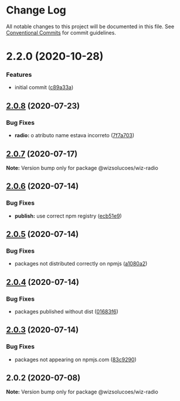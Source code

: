# Change Log

All notable changes to this project will be documented in this file.
See [Conventional Commits](https://conventionalcommits.org) for commit guidelines.

# 2.2.0 (2020-10-28)


### Features

* initial commit ([c89a33a](https://github.com/wizsolucoes/syz/commit/c89a33a0d742dfa3bc3f131f5c9cf6ae4ed88923))





## [2.0.8](https://github.com/wizsolucoes/wiz-toggle/compare/@wizsolucoes/wiz-radio@2.0.7...@wizsolucoes/wiz-radio@2.0.8) (2020-07-23)


### Bug Fixes

* **radio:** o atributo name estava incorreto ([7f7a703](https://github.com/wizsolucoes/wiz-toggle/commit/7f7a70339bbb716a220fa137145d7615981952a6))





## [2.0.7](https://github.com/wizsolucoes/wiz-toggle/compare/@wizsolucoes/wiz-radio@2.0.6...@wizsolucoes/wiz-radio@2.0.7) (2020-07-17)

**Note:** Version bump only for package @wizsolucoes/wiz-radio





## [2.0.6](https://github.com/wizsolucoes/wiz-toggle/compare/@wizsolucoes/wiz-radio@2.0.2...@wizsolucoes/wiz-radio@2.0.6) (2020-07-14)


### Bug Fixes

* **publish:** use correct npm registry ([ecb51e9](https://github.com/wizsolucoes/wiz-toggle/commit/ecb51e91ff54ea0a3a13dbb712e69e31552ea924))





## [2.0.5](https://github.com/wizsolucoes/wiz-toggle/compare/@wizsolucoes/wiz-radio@2.0.2...@wizsolucoes/wiz-radio@2.0.5) (2020-07-14)


### Bug Fixes

* packages not distributed correctly on npmjs ([a1080a2](https://github.com/wizsolucoes/wiz-toggle/commit/a1080a267e4aea2160f96d7d62911b6907d7c2ea))





## [2.0.4](https://github.com/wizsolucoes/wiz-toggle/compare/@wizsolucoes/wiz-radio@2.0.3...@wizsolucoes/wiz-radio@2.0.4) (2020-07-14)


### Bug Fixes

* packages published without dist ([01683f6](https://github.com/wizsolucoes/wiz-toggle/commit/01683f631796401524c1061cadf73269df50242b))





## [2.0.3](https://github.com/wizsolucoes/wiz-toggle/compare/@wizsolucoes/wiz-radio@2.0.2...@wizsolucoes/wiz-radio@2.0.3) (2020-07-14)


### Bug Fixes

* packages not appearing on npmjs.com ([83c9290](https://github.com/wizsolucoes/wiz-toggle/commit/83c92900f98d4dde02329c805c3a185b873d65cb))





## 2.0.2 (2020-07-08)

**Note:** Version bump only for package @wizsolucoes/wiz-radio
